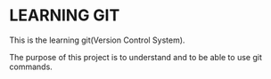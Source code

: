 # LEARNING GIT

This is the learning git(Version Control System).

The purpose of this project is to understand and to be able to use git commands.
